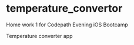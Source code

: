 temperature_convertor
=====================

Home work 1 for Codepath Evening iOS Bootcamp

Temperature converter app
